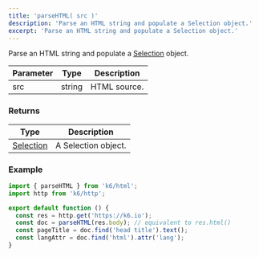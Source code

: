 ```yaml
---
title: 'parseHTML( src )'
description: 'Parse an HTML string and populate a Selection object.'
excerpt: 'Parse an HTML string and populate a Selection object.'
---
```


Parse an HTML string and populate a [Selection](/javascript-api/k6-html/selection) object.

| Parameter | Type   | Description  |
| --------- | ------ | ------------ |
| src       | string | HTML source. |

### Returns

| Type                                           | Description         |
| ---------------------------------------------- | ------------------- |
| [Selection](/javascript-api/k6-html/selection) | A Selection object. |

### Example

<CodeGroup labels={[]}>

```javascript
import { parseHTML } from 'k6/html';
import http from 'k6/http';

export default function () {
  const res = http.get('https://k6.io');
  const doc = parseHTML(res.body); // equivalent to res.html()
  const pageTitle = doc.find('head title').text();
  const langAttr = doc.find('html').attr('lang');
}
```

</CodeGroup>
